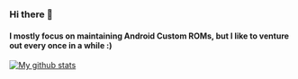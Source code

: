 ### Hi there 👋
#### I mostly focus on maintaining Android Custom ROMs, but I like to venture out every once in a while :)

[![My github stats](https://github-readme-stats.vercel.app/api?username=Sap1k)](https://github.com/anuraghazra/github-readme-stats)
<!--
**Sap1k/Sap1k** is a ✨ _special_ ✨ repository because its `README.md` (this file) appears on your GitHub profile.

Here are some ideas to get you started:

- 🔭 I’m currently working on ...
- 🌱 I’m currently learning ...
- 👯 I’m looking to collaborate on ...
- 🤔 I’m looking for help with ...
- 💬 Ask me about ...
- 📫 How to reach me: ...
- 😄 Pronouns: ...
- ⚡ Fun fact: ...
-->
